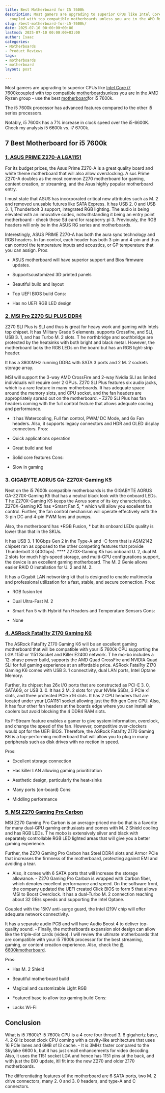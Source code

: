 ```yaml
---
title: Best Motherboard for I5 7600k
description: Most gamers are upgrading to superior CPUs like Intel Core i7 7600k
  coupled with top compatible motherboards unless you are in the AMD Ryzen group
slug: /best-motherboard-for-i5-7600k/
date: 2025-07-10 00:00:00+00:00
lastmod: 2025-07-10 00:00:00+03:00
author: Isaac
categories:
- Motherboards
- Product Reviews
tags:
- motherboards
- motherboard
layout: post

---
```

Most gamers are upgrading to superior CPUs like [Intel Core i7 7600k](https://www.intel.com/content/www/us/en/products/processors/core/i5-processors/i5-7600k.html)coupled with top compatible [motherboards](https://pestpolicy.com/best-motherboard-for-gaming/)unless you are in the AMD Ryzen group - use the best [motherboard](https://pestpolicy.com/best-motherboard-for-i5-6600k/)for i5 7600k.

The i5 7600k processor has advanced features compared to the other i5 series processors.

Notably, i5 7600k has a 7% increase in clock speed over the i5-6600K. Check my analysis i5 6600k vs. i7 6700k.

##  7 Best Motherboard for i5 7600k

###  [1. ASUS PRIME Z270-A LGA1151](https://www.amazon.com/dp/B01NGTYV2Q/?tag=p-policy-20)

For its budget prices, the Asus Prime Z270-A is a great quality board and white theme motherboard that will also allow overclocking. A sus Prime Z270-A doubles as the most common Z270 motherboard for gaming, content creation, or streaming, and the Asus highly popular motherboard entry.

I must state that ASUS has incorporated critical new attributes such as M. 2 and removed unusable futures like SATA Express. It has USB 2. 0 and USB 3. 1, Thunderbolt 3 support, integrated RGB lighting. The audio is being elevated with an innovative codec, notwithstanding it being an entry point motherboard - check these Sd card for raspberry pi 3. Previously, the RGB headers will only be in the ASUS RG series and motherboards.

Interestingly, ASUS PRIME Z270-A has both the aura sync technology and RGB headers. In fan control, each header has both 3-pin and 4-pin and thus can control the temperature inputs and acoustics, or GP temperature that you can assign.
Pros:

- ASUS motherboard will have superior support and Bios firmware updates.

- Supportscustomized 3D printed panels

- Beautiful build and layout

- Top UEFI BIOS build Cons:

- Has no UEFI RGB LED design

###  [2. MSI Pro Z270 SLI PLUS DDR4](https://www.amazon.com/dp/B01MR32I8L/?tag=p-policy-20)

Z270 SLI Plus is SLI and thus is great for heavy work and gaming with Intels top chipset. It has Military Grade 5 elements, supports Crossfire, and SLI, USB 3. 1, and has Turbo M. 2 slots. T he northbridge and southbridge are protected by the heatsinks with both bright and black metal. However, the motherboard lacks the RGB LEDs on the board but has an RGB light-strip header.

It has a 3800MHz running DDR4 with SATA 3 ports and 2 M. 2 sockets storage array.

MSI will support the 3-way AMD CrossFire and 2-way Nvidia SLI as limited individuals will require over 2 GPUs. Z270 SLI Plus features six audio jacks, which is a rare feature in many motherboards. It has adequate space around the memory slots, and CPU socket, and the fan headers are appropriately spread out on the motherboard. - Z270 SLI Plus has fan headers coming with the full control feature that allows adequate cooling and performance.

- It has Watercooling, Full fan control, PWM/ DC Mode, and 6x Fan headers. Also, it supports legacy connectors and HDR and OLED display connectors.
Pros:

- Quick applications operation

- Great build and feel

- Solid core features Cons:

- Slow in gaming

###  **3. GIGABYTE AORUS GA-Z270X-Gaming K5**

Next on the i5 7600k compatible motherboards is the GIGABYTE AORUS GA-Z270X-Gaming K5 that has a neutral black look with the onboard LEDs. T he Z270X-Gaming K5 keeps the Aorus some of its key characteristics. Z270X-Gaming K5 has *Smart Fan 5, * which will allow you excellent fan control. Further, the fan control mechanism will operate effectively with the 3-pin DC and 4-pin PWM fans and pumps.

Also, the motherboard has *RGB Fusion, * but its onboard LEDs quality is lower than that in the SKUs.

It has USB 3. 1 10Gbps Gen 2 in the Type-A and -C form that is ASM2142 chipset ran as opposed to the other competing features that provide Thunderbolt 3 (40Gbps). **** Z270X-Gaming K5 has onboard U. 2, dual M. 2 slots for much high-speed storage, and multi-GPU configurations support, the device is an excellent gaming motherboard. The M. 2 Genie allows easier RAID O installation for U. 2 and M. 2.

It has a Gigabit LAN networking kit that is designed to enable multimedia and professional utilization for a fast, stable, and secure connection.
Pros:

- RGB fusion led

- Dual Ultra-Fast M. 2

- Smart Fan 5 with Hybrid Fan Headers and Temperature Sensors Cons:

- None

###  [4. ASRock Fatal1ty Z170 Gaming K6](https://www.amazon.com/dp/B013M795RG/?tag=p-policy-20)

The ASRock Fatal1ty Z170 Gaming K6 will be an excellent gaming motherboard that will be compatible with your i5 7600k CPU supporting the LGA 1150 or 1151 Socket and Killer E2400 network. T he mo-bo includes a 12-phase power build, supports the AMD Quad CrossFire and NVIDIA Quad SLI for full gaming experience at an affordable price. ASRock Fatal1ty Z170 Gaming K6 comes with USB 3. 1 connectivity, dual LAN ports, Intel Optane Memory.

Further, its chipset has 26x I/O ports that are constructed as PCI-E 3. 0, SATA6G, or USB 3. 0. It has 2 M. 2 slots for your NVMe SSDs, 3 PCIe x1 slots, and three protected PCIe x16 slots. It has 2 CPU headers that are located under your LGA1151 socket allowing just the 6th gen Core CPU. Also, it has four other fan headers at the boards edge where you can install air coolers but avoid blocking the 4 DDR4 RAM slots.

Its F-Stream feature enables a gamer to give system information, overclock, and change the speed of the fan. However, competitive over-clockers would opt for the UEFI BIOS. Therefore, the ASRock Fatal1ty Z170 Gaming K6 is a top-performing motherboard that will allow you to plug in many peripherals such as disk drives with no rection in speed.

Pros:

- Excellent storage connection

- Has killer LAN allowing gaming prioritization

- Aesthetic design, particularly the heat-sinks

- Many ports (on-board) Cons:

- Middling performance

###  [5. MSI Z270 Gaming Pro Carbon](https://www.amazon.com/dp/B01MY58BS3/?tag=p-policy-20)

MSI Z270 Gaming Pro Carbon is an average-priced mo-bo that is a favorite for many dual-GPU gaming enthusiasts and comes with M. 2 Shield cooling and has RGB LEDs. T he mobo is extensively silver and black with separately controllable RGB LED lighted areas that will give you a better gaming experience.

Further, the Z270 Gaming Pro Carbon has Steel DDR4 slots and Armor PCIe that increases the firmness of the motherboard, protecting against EMI and avoiding a tear.

- Also, it comes with 6 SATA ports that will increase the storage allowance. - Z270 Gaming Pro Carbon is wrapped with Carbon fiber, which denotes excellent performance and speed. On the software front, the company updated the UEFI created Click BIOS to form 5 that allows MSI to Boost Overclock. It has a dual-Turbo M. 2 connection reaching about 32 GB/s speeds and supporting the Intel Optane.

Coupled with the 15KV anti-surge guard, the Intel i219V chip will offer adequate network connectivity.

It has a separate audio PCB and will have Audio Boost 4 to deliver top-quality sound. - Finally, the motherboards expansion slot design can allow like the triple-slot cards (video). I will review the ultimate motherboards that are compatible with your i5 7600k processor for the best streaming, gaming, or content creation experience. Also, check the [i5 6600kmotherboard](https://pestpolicy.com/best-motherboard-for-i5-6600k/).

Pros:

- Has M. 2 Shield

- Beautiful motherboard build

- Magical and customizable Light RGB

- Featured base to allow top gaming build Cons:

- Lacks Wi-Fi

##  Conclusion

What is i5 7600k? i5 7600k CPU is a 4 core four thread 3. 8 gigahertz base, 4. 2 GHz boost clock CPU coming with a cavity-like architecture that uses 16 PCIe lanes and 6MB of l3 cache. - It is 3MHz faster compared to the Skylake 6600 k, but it has just small enhancements for video decoding. Also, it uses the 1151 socket LGA and hence has 1151 pins at the back, and with just the BIO update, itll fit into the new Z270 and older Z170 motherboards.

The differentiating features of the motherboard are 6 SATA ports, two M. 2 drive connectors, many 2. 0 and 3. 0 headers, and type-A and C connectors.
